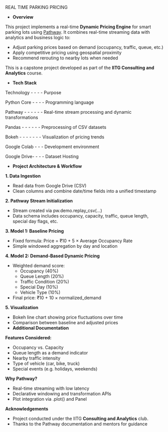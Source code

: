 REAL TIME PARKING PRICING

*   **Overview**

This project implements a real-time **Dynamic Pricing Engine** for smart parking lots using [Pathway](https://pathway.com/). It combines real-time streaming data with analytics and business logic to:

*   Adjust parking prices based on demand (occupancy, traffic, queue, etc.)
*   Apply competitive pricing using geospatial proximity
*   Recommend rerouting to nearby lots when needed

This is a capstone project developed as part of the **IITG Consulting and Analytics** course.

*   **Tech Stack**

Technology - - - -  Purpose

Python Core - - - - Programming language

Pathway - - - - - - Real-time stream processing and dynamic transformations

Pandas - - - - - -  Preprocessing of CSV datasets

Bokeh - - - - - - - Visualization of pricing trends

Google Colab - - -  Development environment

Google Drive- - - - Dataset Hosting

*   **Project Architecture & Workflow**

**1\. Data Ingestion**

*   Read data from Google Drive (CSV)
*   Clean columns and combine date/time fields into a unified timestamp

**2\. Pathway Stream Initialization**

*   Stream created via pw.demo.replay\_csv(...)
*   Data schema includes occupancy, capacity, traffic, queue length, special day flags, etc.

**3\. Model 1: Baseline Pricing**

*   Fixed formula: Price = ₹10 + 5 × Average Occupancy Rate
*   Simple windowed aggregation by day and location

**4\. Model 2: Demand-Based Dynamic Pricing**

*   Weighted demand score:
    *   Occupancy (40%)
    *   Queue Length (20%)
    *   Traffic Condition (20%)
    *   Special Day (10%)
    *   Vehicle Type (10%)
*   Final price: ₹10 + 10 × normalized\_demand

**5\. Visualization**

*   Bokeh line chart showing price fluctuations over time
*   Comparison between baseline and adjusted prices
*   **Additional Documentation**

**Features Considered:**

*   Occupancy vs. Capacity
*   Queue length as a demand indicator
*   Nearby traffic intensity
*   Type of vehicle (car, bike, truck)
*   Special events (e.g. holidays, weekends)

**Why Pathway?**

*   Real-time streaming with low latency
*   Declarative windowing and transformation APIs
*   Plot integration via .plot() and Panel

**Acknowledgements**

*   Project conducted under the IITG **Consulting and Analytics** club.
*   Thanks to the Pathway documentation and mentors for guidance
